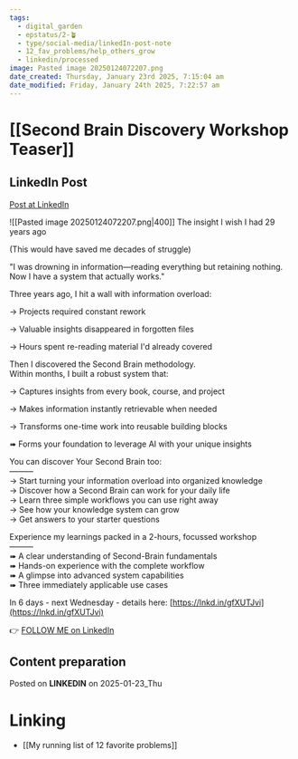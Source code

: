 ```yaml
---
tags:
  - digital_garden
  - epstatus/2-🪴
  - type/social-media/linkedIn-post-note
  - 12_fav_problems/help_others_grow
  - linkedin/processed
image: Pasted image 20250124072207.png
date_created: Thursday, January 23rd 2025, 7:15:04 am
date_modified: Friday, January 24th 2025, 7:22:57 am
---
```

# [[Second Brain Discovery Workshop Teaser]]
## LinkedIn Post
[Post at LinkedIn](https://www.linkedin.com/posts/sebastiankamilli_how-to-build-s-second-brain-activity-7288088085559484417-0Uzg?utm_source=share&utm_medium=member_desktop)

![[Pasted image 20250124072207.png|400]]
The insight I wish I had 29 years ago  
  
(This would have saved me decades of struggle)  
  
"I was drowning in information—reading everything but retaining nothing. Now I have a system that actually works."  
  
Three years ago, I hit a wall with information overload:  
  
→ Projects required constant rework  
  
→ Valuable insights disappeared in forgotten files  
  
→ Hours spent re-reading material I'd already covered  

Then I discovered the Second Brain methodology.  
Within months, I built a robust system that:  
  
→ Captures insights from every book, course, and project  
  
→ Makes information instantly retrievable when needed  
  
→ Transforms one-time work into reusable building blocks  
  
➠ Forms your foundation to leverage AI with your unique insights  

You can discover Your Second Brain too:  
———  
→ Start turning your information overload into organized knowledge  
→ Discover how a Second Brain can work for your daily life  
→ Learn three simple workflows you can use right away  
→ See how your knowledge system can grow  
→ Get answers to your starter questions  

Experience my learnings packed in a 2-hours, focussed workshop  
———  
➠ A clear understanding of Second-Brain fundamentals  
➠ Hands-on experience with the complete workflow  
➠ A glimpse into advanced system capabilities  
➠ Three immediately applicable use cases  
  
In 6 days - next Wednesday - details here: [https://lnkd.in/gfXUTJvi](https://lnkd.in/gfXUTJvi)

👉 [FOLLOW ME on LinkedIn](https://www.linkedin.com/comm/mynetwork/discovery-see-all?usecase=PEOPLE_FOLLOWS&followMember=sebastiankamilli)

## Content preparation

Posted on **LINKEDIN** on 2025-01-23_Thu
# Linking
+ [[My running list of 12 favorite problems]]